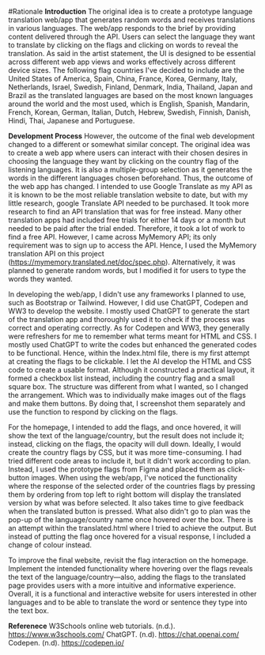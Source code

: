 #Rationale
**Introduction**
The original idea is to create a prototype language translation web/app that generates random words and receives translations in various languages. The web/app responds to the brief by providing content delivered through the API. Users can select the language they want to translate by clicking on the flags and clicking on words to reveal the translation. As said in the artist statement, the UI is designed to be essential across different web app views and works effectively across different device sizes. The following flag countries I've decided to include are the United States of America, Spain, China, France, Korea, Germany, Italy, Netherlands, Israel, Swedish, Finland, Denmark, India, Thailand, Japan and Brazil as the translated languages are based on the most known languages around the world and the most used, which is English, Spanish, Mandarin, French, Korean, German, Italian, Dutch, Hebrew, Swedish, Finnish, Danish, Hindi, Thai, Japanese and Portuguese. 

**Development Process**
However, the outcome of the final web development changed to a different or somewhat similar concept. The original idea was to create a web app where users can interact with their chosen desires in choosing the language they want by clicking on the country flag of the listening languages. It is also a multiple-group selection as it generates the words in the different languages chosen beforehand.
Thus, the outcome of the web app has changed. I intended to use Google Translate as my API as it is known to be the most reliable translation website to date, but with my little research, google Translate API needed to be purchased. It took more research to find an API translation that was for free instead. Many other translation apps had included free trials for either 14 days or a month but needed to be paid after the trial ended. Therefore, it took a lot of work to find a free API. However, I came across MyMemory API; its only requirement was to sign up to access the API. Hence, I used the MyMemory translation API on this project (https://mymemory.translated.net/doc/spec.php). 
Alternatively, it was planned to generate random words, but I modified it for users to type the words they wanted. 

In developing the web/app, I didn't use any frameworks I planned to use, such as Bootstrap or Tailwind. However, I did use ChatGPT, Codepen and WW3 to develop the website. I mostly used ChatGPT to generate the start of the translation app and thoroughly used it to check if the process was correct and operating correctly. As for Codepen and WW3, they generally were refreshers for me to remember what terms meant for HTML and CSS. I mostly used ChatGPT to write the codes but enhanced the generated codes to be functional. Hence, within the Index.html file, there is my first attempt at creating the flags to be clickable. I let the AI develop the HTML and CSS code to create a usable format. Although it constructed a practical layout, it formed a checkbox list instead, including the country flag and a small square box. The structure was different from what I wanted, so I changed the arrangement. Which was to individually make images out of the flags and make them buttons. By doing that, I screenshot them separately and use the function to respond by clicking on the flags. 

For the homepage, I intended to add the flags, and once hovered, it will show the text of the language/country, but the result does not include it; instead, clicking on the flags, the opacity will dull down. Ideally, I would create the country flags by CSS, but it was more time-consuming. I had tried different code areas to include it, but it didn't work according to plan. Instead, I used the prototype flags from Figma and placed them as click-button images. When using the web/app, I've noticed the functionality where the response of the selected order of the countries flags by pressing them by ordering from top left to right bottom will display the translated version by what was before selected. It also takes time to give feedback when the translated button is pressed. What also didn't go to plan was the pop-up of the language/country name once hovered over the box. There is an attempt within the translated.html where I tried to achieve the output. But instead of putting the flag once hovered for a visual response, I included a change of colour instead. 

To improve the final website, revisit the flag interaction on the homepage. Implement the intended functionality where hovering over the flags reveals the text of the language/country—also, adding the flags to the translated page provides users with a more intuitive and informative experience. Overall, it is a functional and interactive website for users interested in other languages and to be able to translate the word or sentence they type into the text box. 

**Referenece**
W3Schools online web tutorials. (n.d.). https://www.w3schools.com/
ChatGPT. (n.d). https://chat.openai.com/
Codepen. (n.d). https://codepen.io/

